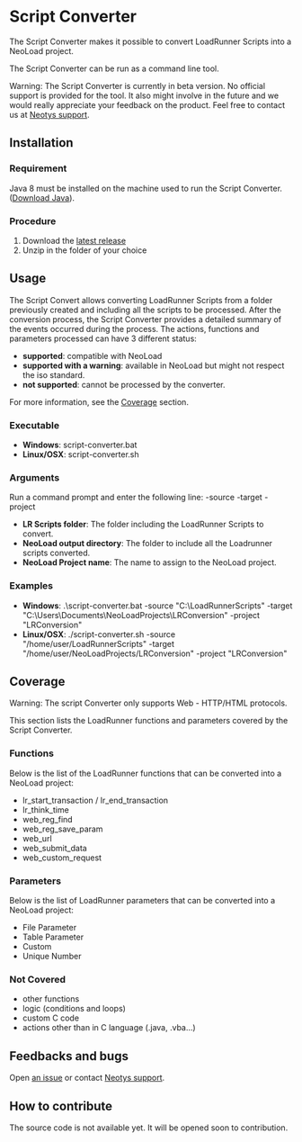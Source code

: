 # Script Converter

The Script Converter makes it possible to convert LoadRunner Scripts into a NeoLoad project.

The Script Converter can be run as a command line tool.

Warning: The Script Converter is currently in beta version. No official support is provided for the tool. It also might involve in the future and we would really appreciate your feedback on the product. Feel free to contact us at [Neotys support](https://www.neotys.com/support/contact.html).

## Installation

### Requirement
Java 8 must be installed on the machine used to run the Script Converter. ([Download Java](http://www.oracle.com/technetwork/java/javase/downloads/index.html)).

### Procedure
1. Download the [latest release](https://github.com/Neotys-Labs/Script-Converter/releases/latest)
2. Unzip in the folder of your choice

## Usage

The Script Convert allows converting LoadRunner Scripts from a folder previously created and including all the scripts to be processed. After the conversion process, the Script Converter provides a detailed summary of the events occurred during the process. The actions, functions and parameters processed can have 3 different status:
* **supported**: compatible with NeoLoad
* **supported with a warning**: available in NeoLoad but might not respect the iso standard.
* **not supported**: cannot be processed by the converter.

For more information, see the [Coverage](#coverage) section.

### Executable
* **Windows**: script-converter.bat  
* **Linux/OSX**: script-converter.sh

### Arguments

Run a command prompt and enter the following line:
-source <LR Scripts folder> -target <NeoLoad output directory> -project <NeoLoad Project name>

* **LR Scripts folder**: The folder including the LoadRunner Scripts to convert.
* **NeoLoad output directory**: The folder to include all the Loadrunner scripts converted.
* **NeoLoad Project name**: The name to assign to the NeoLoad project.


### Examples
* **Windows**: .\script-converter.bat -source "C:\LoadRunnerScripts" -target "C:\Users\Documents\NeoLoadProjects\LRConversion" -project "LRConversion"
* **Linux/OSX**: ./script-converter.sh -source "/home/user/LoadRunnerScripts" -target "/home/user/NeoLoadProjects/LRConversion" -project "LRConversion"

## Coverage
<a name="Coverage"></a>

Warning: The script Converter only supports Web - HTTP/HTML protocols.

This section lists the LoadRunner functions and parameters covered by the Script Converter.

### Functions
Below is the list of the LoadRunner functions that can be converted into a NeoLoad project:
* lr_start_transaction / lr_end_transaction
* lr_think_time
* web_reg_find
* web_reg_save_param
* web_url
* web_submit_data
* web_custom_request

### Parameters
Below is the list of LoadRunner parameters that can be converted into a NeoLoad project:
* File Parameter
* Table Parameter
* Custom
* Unique Number

### Not Covered
* other functions
* logic (conditions and loops)
* custom C code
* actions other than in C language (.java, .vba...)

## Feedbacks and bugs
Open [an issue](https://github.com/Neotys-Labs/Script-Converter/issues) or contact [Neotys support](https://www.neotys.com/support/contact.html).

## How to contribute
The source code is not available yet. It will be opened soon to contribution.

